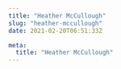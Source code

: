 ```yaml
---
title: "Heather McCullough"
slug: "heather-mccullough"
date: 2021-02-20T06:51:33Z

meta:
  title: "Heather McCullough"
---
```


